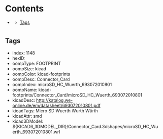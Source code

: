 



Contents
========

* [](#)
	* [Tags](#tags)

# 

## Tags

- index: 1148
- hexID: 
- oompType: FOOTPRINT
- oompSize: kicad
- oompColor: kicad-footprints
- oompDesc: Connector_Card
- oompIndex: microSD_HC_Wuerth_693072010801
- oompName: kicad-footprints/Connector_Card/microSD_HC_Wuerth_693072010801
- kicadDesc: http://katalog.we-online.de/em/datasheet/693072010801.pdf
- kicadTags: Micro SD Wuerth Wurth Würth
- kicadAttr: smd
- kicad3DModel: ${KICAD6_3DMODEL_DIR}/Connector_Card.3dshapes/microSD_HC_Wuerth_693072010801.wrl
